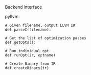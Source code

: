 
Backend interface

pyllvm:

    # Given filename, output LLVM IR
    def parseC(filename):

    # Get the list of optimization passes
    def getOpts():

    # Run individual opt
    def runOpt(ir, optname)

    # Create Binary from IR
    def createBinary(ir)


